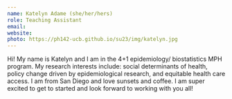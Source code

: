 ```yaml
---
name: Katelyn Adame (she/her/hers)
role: Teaching Assistant
email: 
website: 
photo: https://ph142-ucb.github.io/su23/img/katelyn.jpg
---
```


Hi! My name is Katelyn and I am in the 4+1 epidemiology/ biostatistics MPH program. My research interests include: social determinants of health, policy change driven by epidemiological research, and equitable health care access. I am from San Diego and love sunsets and coffee. I am super excited to get to started and look forward to working with you all!